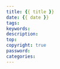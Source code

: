 ```yaml
---
title: {{ title }}
date: {{ date }}
tags:
keywords:
description:
top: 
copyright: true
password: 
categories: 
---
```



